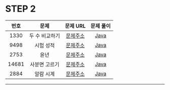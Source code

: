 # STEP 2

| 번호  | 문제                          |                               문제 URL                               |                                                                                                              문제 풀이                                                                                                               |
| :---: | :--------------------------: | :------------------------------------------------------------------: | :----------------------------------------------------------------------------------------------------------------------------------------------------------------------------------------------------------------------------------: |
| 1330 | 두 수 비교하기         | [문제주소](https://www.acmicpc.net/problem/1330)  | [Java](https://github.com/dms873/Algorithm-Problems/blob/master/Baekjoon/src/step2/ComparingTheTwoNumbers.java) |
| 9498 | 시험 성적         | [문제주소](https://www.acmicpc.net/problem/9498)  | [Java](https://github.com/dms873/Algorithm-Problems/blob/master/Baekjoon/src/step2/TestScore.java) |
| 2753 | 윤년         | [문제주소](https://www.acmicpc.net/problem/2753)  | [Java](https://github.com/dms873/Algorithm-Problems/blob/master/Baekjoon/src/step2/LeapYear.java) |
| 14681 | 사분면 고르기         | [문제주소](https://www.acmicpc.net/problem/14681)  | [Java](https://github.com/dms873/Algorithm-Problems/blob/master/Baekjoon/src/step2/Quadrant.java) |
| 2884 | 알람 시계         | [문제주소](https://www.acmicpc.net/problem/2884)  | [Java](https://github.com/dms873/Algorithm-Problems/blob/master/Baekjoon/src/step2/AlarmClock.java) |



---
